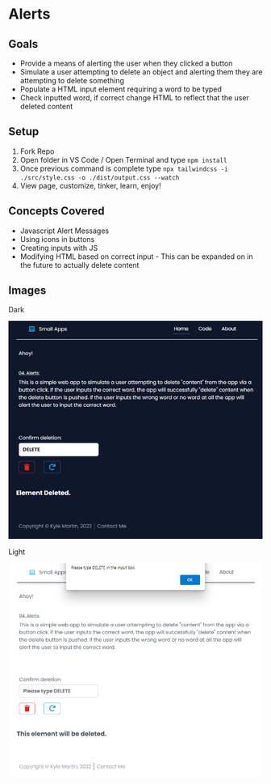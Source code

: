 # Alerts

## Goals

- Provide a means of alerting the user when they clicked a button
- Simulate a user attempting to delete an object and alerting them they are attempting to delete something
- Populate a HTML input element requiring a word to be typed
- Check inputted word, if correct change HTML to reflect that the user deleted content

## Setup

1. Fork Repo
2. Open folder in VS Code / Open Terminal and type `npm install`
3. Once previous command is complete type `npx tailwindcss -i ./src/style.css -o ./dist/output.css --watch`
4. View page, customize, tinker, learn, enjoy!

## Concepts Covered

- Javascript Alert Messages
- Using icons in buttons
- Creating inputs with JS
- Modifying HTML based on correct input - This can be expanded on in the future to actually delete content

## Images

Dark

![Alt text](https://raw.githubusercontent.com/Thesnowmanndev/Random-Small-Web-Apps/Alerts/04.%20Alerts/images/system-dark-element-deleted.png "System dark with user input")

Light

![Alt text](https://raw.githubusercontent.com/Thesnowmanndev/Random-Small-Web-Apps/Alerts/04.%20Alerts/images/system-light-with-alert.png "System light with alert")
